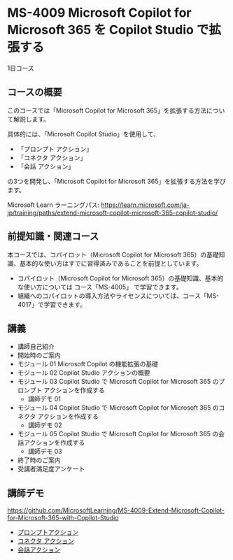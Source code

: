 # MS-4009 Microsoft Copilot for Microsoft 365 を Copilot Studio で拡張する

1日コース

## コースの概要

このコースでは「Microsoft Copilot for Microsoft 365」を拡張する方法について解説します。

具体的には、「Microsoft Copilot Studio」を使用して、

- 「プロンプト アクション」
- 「コネクタ アクション」
- 「会話 アクション」

の3つを開発し、「Microsoft Copilot for Microsoft 365」を拡張する方法を学びます。

Microsoft Learn ラーニングパス:
https://learn.microsoft.com/ja-jp/training/paths/extend-microsoft-copilot-microsoft-365-copilot-studio/

## 前提知識・関連コース

本コースでは、コパイロット（Microsoft Copilot for Microsoft 365）の基礎知識、基本的な使い方はすでに習得済みであることを前提としています。

- コパイロット（Microsoft Copilot for Microsoft 365）の基礎知識、基本的な使い方については コース「MS-4005」 で学習できます。
- 組織へのコパイロットの導入方法やライセンスについては、コース「MS-4017」で学習できます。


## 講義

- 講師自己紹介
- 開始時のご案内
- モジュール 01 Microsoft Copilot の機能拡張の基礎
- モジュール 02 Copilot Studio アクションの概要
- モジュール 03 Copilot Studio で Microsoft Copilot for Microsoft 365 のプロンプト アクションを作成する
  - 講師デモ 01
- モジュール 04 Copilot Studio で Microsoft Copilot for Microsoft 365 のコネクタ アクションを作成する
  - 講師デモ 02
- モジュール 05 Copilot Studio で Microsoft Copilot for Microsoft 365 の会話アクションを作成する
  - 講師デモ 03
- 終了時のご案内
- 受講者満足度アンケート

## 講師デモ

https://github.com/MicrosoftLearning/MS-4009-Extend-Microsoft-Copilot-for-Microsoft-365-with-Copilot-Studio

- [プロンプトアクション](https://github.com/MicrosoftLearning/MS-4009-Extend-Microsoft-Copilot-for-Microsoft-365-with-Copilot-Studio/blob/master/Instructions/Labs/Prompt-actions/Exercise-create-prompt-action.md)
- [コネクタ アクション](https://github.com/MicrosoftLearning/MS-4009-Extend-Microsoft-Copilot-for-Microsoft-365-with-Copilot-Studio/blob/master/Instructions/Labs/Connector-actions/Exercise-create-connector-action.md)
- [会話アクション](https://github.com/MicrosoftLearning/MS-4009-Extend-Microsoft-Copilot-for-Microsoft-365-with-Copilot-Studio/blob/master/Instructions/Labs/Conversational-actions/Exercise-create-conversational-action.md)


<!--
2024/8/27 現在のところSkillableにラボ登録なし。
-->
